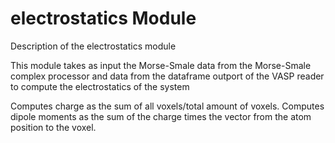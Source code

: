 # electrostatics Module

Description of the electrostatics module

This module takes as input the Morse-Smale data from the Morse-Smale complex processor
and data from the dataframe outport of the VASP reader to compute the electrostatics of the system

Computes charge as the sum of all voxels/total amount of voxels.
Computes dipole moments as the sum of the charge times the vector from the atom position to the voxel.

